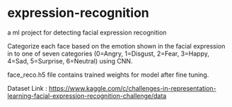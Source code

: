 # expression-recognition
a ml project for detecting facial expression recognition 

Categorize each face based on the emotion shown in the facial expression in to one of seven categories (0=Angry, 1=Disgust, 2=Fear, 3=Happy, 4=Sad, 5=Surprise, 6=Neutral) using CNN.

face_reco.h5 file contains trained weights for model after fine tuning.

Dataset Link : https://www.kaggle.com/c/challenges-in-representation-learning-facial-expression-recognition-challenge/data
